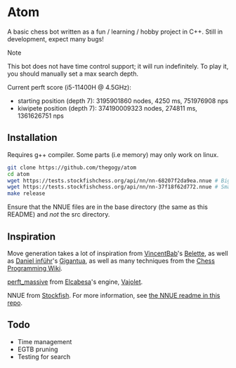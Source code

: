 # Atom

A basic chess bot written as a fun / learning / hobby project in C++. Still in development, expect many bugs!

> [!NOTE]
> This bot does not have time control support; it will run indefinitely. To play it, you should manually set a max search depth.

Current perft score (i5-11400H @ 4.5GHz):
- starting position (depth 7): 3195901860 nodes, 4250 ms, 751976908 nps
- kiwipete position (depth 7): 374190009323 nodes, 274811 ms, 1361626751 nps

## Installation

Requires g++ compiler. Some parts (i.e memory) may only work on linux.
```bash
git clone https://github.com/thegogy/atom
cd atom
wget https://tests.stockfishchess.org/api/nn/nn-68207f2da9ea.nnue # Big nnue
wget https://tests.stockfishchess.org/api/nn/nn-37f18f62d772.nnue # Small nnue
make release
```
Ensure that the NNUE files are in the base directory (the same as this README) and *not* the src directory.

## Inspiration

Move generation takes a lot of inspiration from [VincentBab](https://github.com/vincentbab)'s [Belette](https://github.com/vincentbab/Belette/), as well as [Daniel inführ](https://github.com/Gigantua)'s [Gigantua](https://www.codeproject.com/Articles/5313417/Worlds-fastest-Bitboard-Chess-Movegenerator), as well as many techniques from the [Chess Programming Wiki](https://www.chessprogramming.org/Move_Generation).

[perft_massive](./tests/perft_massive.txt) from [Elcabesa](https://github.com/elcabesa)'s engine, [Vajolet](https://github.com/elcabesa/vajolet).

NNUE from [Stockfish](https://github.com/official-stockfish/Stockfish/). For more information, see [the NNUE readme in this repo](./src/nnue/README.md).

## Todo

- Time management
- EGTB pruning
- Testing for search
